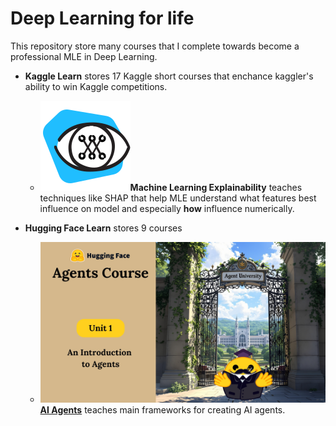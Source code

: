 # Deep Learning for life
This repository store many courses that I complete towards become a professional MLE in Deep Learning.
- **Kaggle Learn** stores 17 Kaggle short courses that enchance kaggler's ability to win Kaggle competitions.
    - ![course logo](images/machine-learning-explainability.svg)**Machine Learning Explainability** teaches techniques like SHAP that help MLE understand what features best influence on model and especially **how** influence numerically.

- **Hugging Face Learn** stores 9 courses
    - ![course logo](images/hf_agents.jpg)
    **[AI Agents](https://huggingface.co/learn/agents-course/unit1/introduction)** teaches main frameworks for creating AI agents.